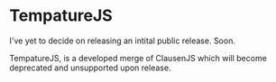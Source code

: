 # TempatureJS
I've yet to decide on releasing an intital public release.
Soon.

TempatureJS, is a developed merge of ClausenJS which will become deprecated and unsupported upon release.
